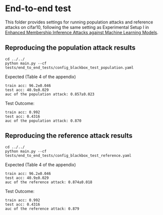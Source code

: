 # End-to-end test

This folder provides settings for running population attacks and reference attacks on cifar10, following the same setting as Experimental Setup I in [Enhanced Membership Inference Attacks against Machine Learning Models](https://arxiv.org/abs/2111.09679).

## Reproducing the population attack results

```
cd ../../
python main.py --cf tests/end_to_end_tests/config_blackbox_test_population.yaml
```

Expected (Table 4 of the appendix)

```
train acc: 96.2±0.046
test acc: 40.9±0.029
auc of the population attack: 0.857±0.023
```

Test Outcome:

```
train acc: 0.992
test acc: 0.4316
auc of the population attack: 0.870
```

## Reproducing the reference attack results

```
cd ../../
python main.py --cf tests/end_to_end_tests/config_blackbox_test_reference.yaml
```

Expected (Table 4 of the appendix)

```
train acc: 96.2±0.046
test acc: 40.9±0.029
auc of the reference attack: 0.874±0.018
```

Test Outcome:

```
train acc: 0.992
test acc: 0.4316
auc of the reference attack: 0.879
```
